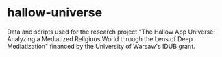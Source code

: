 # hallow-universe
Data and scripts used for the research project "The Hallow App Universe: Analyzing a Mediatized Religious World through the Lens of Deep Mediatization" financed by the University of Warsaw's IDUB grant.
